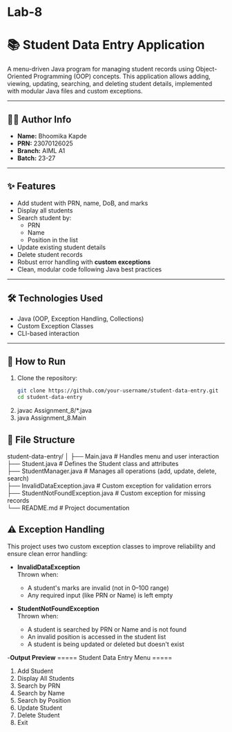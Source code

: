 # Lab-8

# 📚 Student Data Entry Application

A menu-driven Java program for managing student records using Object-Oriented Programming (OOP) concepts. This application allows adding, viewing, updating, searching, and deleting student details, implemented with modular Java files and custom exceptions.

---

## 👨‍🎓 Author Info

- **Name:** Bhoomika Kapde  
- **PRN:** 23070126025 
- **Branch:** AIML A1 
- **Batch:** 23-27  

---

## ✨ Features

- Add student with PRN, name, DoB, and marks
- Display all students
- Search student by:
  - PRN
  - Name
  - Position in the list
- Update existing student details
- Delete student records
- Robust error handling with **custom exceptions**
- Clean, modular code following Java best practices

---

## 🛠️ Technologies Used

- Java (OOP, Exception Handling, Collections)
- Custom Exception Classes
- CLI-based interaction

---

## 🚀 How to Run

1. Clone the repository:
   ```bash
   git clone https://github.com/your-username/student-data-entry.git
   cd student-data-entry
2. javac Assignment_8/*.java
3. java Assignment_8.Main

## 📂 File Structure

student-data-entry/
│
├── Main.java                     # Handles menu and user interaction  
├── Student.java                  # Defines the Student class and attributes  
├── StudentManager.java           # Manages all operations (add, update, delete, search)  
├── InvalidDataException.java     # Custom exception for validation errors  
├── StudentNotFoundException.java # Custom exception for missing records  
└── README.md                     # Project documentation  


## ⚠️ Exception Handling

This project uses two custom exception classes to improve reliability and ensure clean error handling:

- **InvalidDataException**  
  Thrown when:
  - A student's marks are invalid (not in 0–100 range)
  - Any required input (like PRN or Name) is left empty

- **StudentNotFoundException**  
  Thrown when:
  - A student is searched by PRN or Name and is not found
  - An invalid position is accessed in the student list
  - A student is being updated or deleted but doesn't exist

-**Output Preview**
===== Student Data Entry Menu =====
1. Add Student
2. Display All Students
3. Search by PRN
4. Search by Name
5. Search by Position
6. Update Student
7. Delete Student
8. Exit


